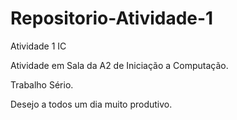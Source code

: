 # Repositorio-Atividade-1
Atividade 1 IC

Atividade em Sala da A2 de Iniciação a Computação.

Trabalho Sério.

Desejo a todos um dia muito produtivo.
